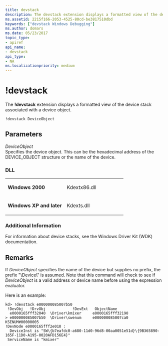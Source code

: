 ```yaml
---
title: devstack
description: The devstack extension displays a formatted view of the device stack associated with a device object.
ms.assetid: 2215f166-2053-4525-80cd-be3817510dbd
keywords: ["devstack Windows Debugging"]
ms.author: domars
ms.date: 05/23/2017
topic_type:
- apiref
api_name:
- devstack
api_type:
- NA
ms.localizationpriority: medium
---
```


# !devstack


The **!devstack** extension displays a formatted view of the device stack associated with a device object.

```dbgcmd
!devstack DeviceObject 
```

## <span id="ddk__devstack_dbg"></span><span id="DDK__DEVSTACK_DBG"></span>Parameters


<span id="_______DeviceObject______"></span><span id="_______deviceobject______"></span><span id="_______DEVICEOBJECT______"></span> *DeviceObject*   
Specifies the device object. This can be the hexadecimal address of the DEVICE\_OBJECT structure or the name of the device.

### <span id="DLL"></span><span id="dll"></span>DLL

<table>
<colgroup>
<col width="50%" />
<col width="50%" />
</colgroup>
<tbody>
<tr class="odd">
<td align="left"><p><strong>Windows 2000</strong></p></td>
<td align="left"><p>Kdextx86.dll</p></td>
</tr>
<tr class="even">
<td align="left"><p><strong>Windows XP and later</strong></p></td>
<td align="left"><p>Kdexts.dll</p></td>
</tr>
</tbody>
</table>

 

### <span id="Additional_Information"></span><span id="additional_information"></span><span id="ADDITIONAL_INFORMATION"></span>Additional Information

For information about device stacks, see the Windows Driver Kit (WDK) documentation.

Remarks
-------

If *DeviceObject* specifies the name of the device but supplies no prefix, the prefix "\\Device\\" is assumed. Note that this command will check to see if *DeviceObject* is a valid address or device name before using the expression evaluator.

Here is an example:

```dbgcmd
kd> !devstack e000000085007b50
 !DevObj   !DrvObj            !DevExt   ObjectName
  e0000165fff32040  \Driver\kmixer     e0000165fff32190  
> e000000085007b50  \Driver\swenum     e000000085007ca0  KSENUM#00000005
!DevNode e0000165fff2e010 :
  DeviceInst is "SW\{b7eafdc0-a680-11d0-96d8-00aa0051e51d}\{9B365890-165F-11D0-A195-0020AFD156E4}"
 ServiceName is "kmixer"
```

 

 





